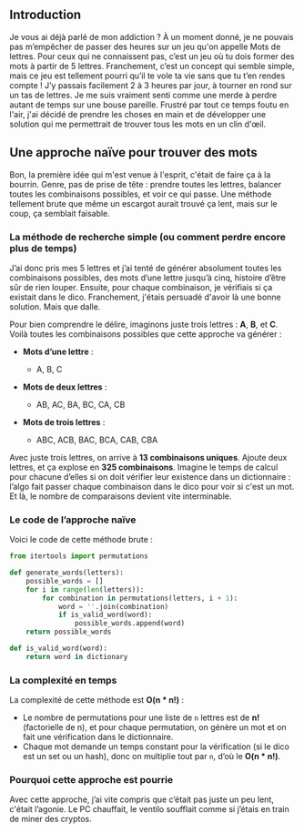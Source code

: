 ## Introduction

Je vous ai déjà parlé de mon addiction ? À un moment donné, je ne pouvais pas m’empêcher de passer des heures sur un jeu qu'on appelle Mots de lettres. Pour ceux qui ne connaissent pas, c’est un jeu où tu dois former des mots à partir de 5 lettres. Franchement, c’est un concept qui semble simple, mais ce jeu est tellement pourri qu’il te vole ta vie sans que tu t’en rendes compte ! J’y passais facilement 2 à 3 heures par jour, à tourner en rond sur un tas de lettres. Je me suis vraiment senti comme une merde à perdre autant de temps sur une bouse pareille. Frustré par tout ce temps foutu en l'air, j'ai décidé de prendre les choses en main et de développer une solution qui me permettrait de trouver tous les mots en un clin d'œil.


## Une approche naïve pour trouver des mots

Bon, la première idée qui m'est venue à l'esprit, c'était de faire ça à la bourrin. Genre, pas de prise de tête : prendre toutes les lettres, balancer toutes les combinaisons possibles, et voir ce qui passe. Une méthode tellement brute que même un escargot aurait trouvé ça lent, mais sur le coup, ça semblait faisable.

### La méthode de recherche simple (ou comment perdre encore plus de temps)

J’ai donc pris mes 5 lettres et j’ai tenté de générer absolument toutes les combinaisons possibles, des mots d’une lettre jusqu’à cinq, histoire d’être sûr de rien louper. Ensuite, pour chaque combinaison, je vérifiais si ça existait dans le dico. Franchement, j'étais persuadé d'avoir là une bonne solution. Mais que dalle.

Pour bien comprendre le délire, imaginons juste trois lettres : **A**, **B**, et **C**. Voilà toutes les combinaisons possibles que cette approche va générer :

- **Mots d’une lettre** :
  - A, B, C

- **Mots de deux lettres** :
  - AB, AC, BA, BC, CA, CB

- **Mots de trois lettres** :
  - ABC, ACB, BAC, BCA, CAB, CBA

Avec juste trois lettres, on arrive à **13 combinaisons uniques**. Ajoute deux lettres, et ça explose en **325 combinaisons**. Imagine le temps de calcul pour chacune d’elles si on doit vérifier leur existence dans un dictionnaire : l’algo fait passer chaque combinaison dans le dico pour voir si c'est un mot. Et là, le nombre de comparaisons devient vite interminable.

### Le code de l’approche naïve

Voici le code de cette méthode brute :

```python
from itertools import permutations

def generate_words(letters):
    possible_words = []
    for i in range(len(letters)):
        for combination in permutations(letters, i + 1):
            word = ''.join(combination)
            if is_valid_word(word):
                possible_words.append(word)
    return possible_words

def is_valid_word(word):
    return word in dictionary
```

### La complexité en temps

La complexité de cette méthode est **O(n * n!)** :
- Le nombre de permutations pour une liste de `n` lettres est de **n!** (factorielle de n), et pour chaque permutation, on génère un mot et on fait une vérification dans le dictionnaire.
- Chaque mot demande un temps constant pour la vérification (si le dico est un set ou un hash), donc on multiplie tout par `n`, d’où le **O(n * n!)**.

### Pourquoi cette approche est pourrie

Avec cette approche, j’ai vite compris que c’était pas juste un peu lent, c'était l’agonie. Le PC chauffait, le ventilo soufflait comme si j’étais en train de miner des cryptos.
